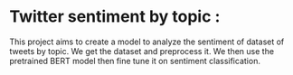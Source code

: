 # Twitter sentiment by topic :
This project aims to create a model to analyze the sentiment of dataset of tweets by topic. We get the dataset and preprocess it. We then
use the pretrained BERT model then fine tune it on sentiment classification.  


